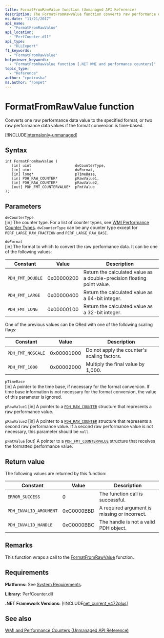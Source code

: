 ```yaml
---
title: FormatFromRawValue function (Unmanaged API Reference)
description: The FormatFromRawValue function converts raw performance data to a specified format.
ms.date: "11/21/2017"
api_name: 
  - "FormatFromRawValue"
api_location: 
  - "PerfCounter.dll"
api_type: 
  - "DLLExport"
f1_keywords: 
  - "FormatFromRawValue"
helpviewer_keywords: 
  - "FormatFromRawValue function [.NET WMI and performance counters]"
topic_type: 
  - "Reference"
author: "rpetrusha"
ms.author: "ronpet"
---
```

# FormatFromRawValue function
Converts one raw performance data value to the specified format, or two raw performance data values if the format conversion is time-based.   

[!INCLUDE[internalonly-unmanaged](../../../../includes/internalonly-unmanaged.md)]

## Syntax  

```  
int FormatFromRawValue (
   [in] uint                    dwCounterType, 
   [in] uint                    dwFormat, 
   [in] long*                   pTimeBase,
   [in] PDH_RAW_COUNTER*        pRawValue1,
   [in] PDH_RAW_COUNTER*        pRawValue2,
   [out] PDH_FMT_COUNTERVALUE*  pFmtValue
); 
```  

## Parameters

`dwCounterType`  
[in] The counter type. For a list of counter types, see [WMI Performance Counter Types](https://msdn.microsoft.com/library/aa394569(v=vs.85).aspx). `dwCounterType` can be any counter type except for `PERF_LARGE_RAW_FRACTION` and `PERF_LARGE_RAW_BASE`. 

`dwFormat`  
[in] The format to which to convert the raw performance data. It can be one of the following values:


|Constant  |Value  |Description |
|---------|---------|---------|
| `PDH_FMT_DOUBLE` |0x00000200 | Return the calculated value as a double-precision floating point value. | 
| `PDH_FMT_LARGE` | 0x00000400 | Return the calculated value as a 64-bit integer. |
| `PDH_FMT_LONG` | 0x00000100 | Return the calculated value as a 32-bit integer. |

One of the previous values can be ORed with one of the following scaling flags:


|Constant  |Value  |Description |
|---------|---------|---------|
| `PDH_FMT_NOSCALE` | 0x00001000 | Do not apply the counter's scaling factors. |
| `PDH_FMT_1000` | 0x00002000 | Multiply the final value by 1,000. | 

`pTimeBase`  
[in] A pointer to the time base, if necessary for the format conversion. If time base information is not necessary for the format conversion, the value of this parameter is ignored.

`pRawValue1` 
[in] A pointer to a [`PDH_RAW_COUNTER`](https://msdn.microsoft.com/library/windows/desktop/aa373060(v=vs.85).aspx) structure that represents a raw performance value.

`pRawValue2`
[in] A pointer to a [`PDH_RAW_COUNTER`](https://msdn.microsoft.com/library/windows/desktop/aa373060(v=vs.85).aspx) structure that represents a second raw performance value. If a second raw performance value is not necessary, this parameter should be `null`.

`pFmtValue`
[out] A pointer to a [`PDH_FMT_COUNTERVALUE`](https://msdn.microsoft.com/library/windows/desktop/aa373050(v=vs.85).aspx) structure that receives the formatted performance value.

## Return value

The following values are returned by this function:


|Constant  |Value  |Description  |
|---------|---------|---------|
| `ERROR_SUCCESS` | 0 | The function call is successful. |
| `PDH_INVALID_ARGUMENT` | 0xC0000BBD | A required argument is missing or incorrect. | 
| `PDH_INVALID_HANDLE` | 0xC0000BBC | The handle is not a valid PDH object. |

## Remarks

This function wraps a call to the [FormatFromRawValue](https://msdn.microsoft.com/library/ms231047(v=vs.85).aspx) function.

## Requirements  
 **Platforms:** See [System Requirements](../../../../docs/framework/get-started/system-requirements.md).  

 **Library:** PerfCounter.dll  

 **.NET Framework Versions:** [!INCLUDE[net_current_v472plus](../../../../includes/net-current-v472plus.md)]  

## See also  
[WMI and Performance Counters (Unmanaged API Reference)](index.md)
